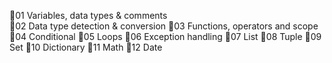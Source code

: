 🎁01 Variables, data types & comments  
🎁02 Data type detection & conversion
🎁03 Functions, operators and scope
🎁04 Conditional
🎁05 Loops
🎁06 Exception handling
🎁07 List
🎁08 Tuple
🎁09 Set
🎁10 Dictionary
🎁11 Math
🎁12 Date 